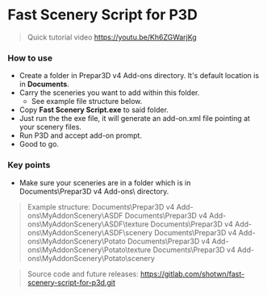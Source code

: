 # Fast Scenery Script for P3D
> Quick tutorial video https://youtu.be/Kh6ZGWarjKg

### How to use
* Create a folder in Prepar3D v4 Add-ons directory. It's default location is in **Documents**.
* Carry the sceneries you want to add within this folder.
    * See example file structure below.
* Copy **Fast Scenery Script.exe** to said folder. 
* Just run the the exe file, it will generate an add-on.xml file pointing at your scenery files. 
* Run P3D and accept add-on prompt.
* Good to go.

### Key points
* Make sure your sceneries are in a folder which is in Documents\Prepar3D v4 Add-ons\ directory.

> Example structure:
> Documents\Prepar3D v4 Add-ons\MyAddonScenery\ASDF
> Documents\Prepar3D v4 Add-ons\MyAddonScenery\ASDF\texture
> Documents\Prepar3D v4 Add-ons\MyAddonScenery\ASDF\scenery
> Documents\Prepar3D v4 Add-ons\MyAddonScenery\Potato
> Documents\Prepar3D v4 Add-ons\MyAddonScenery\Potato\texture
> Documents\Prepar3D v4 Add-ons\MyAddonScenery\Potato\scenery

> Source code and future releases: https://gitlab.com/shotwn/fast-scenery-script-for-p3d.git